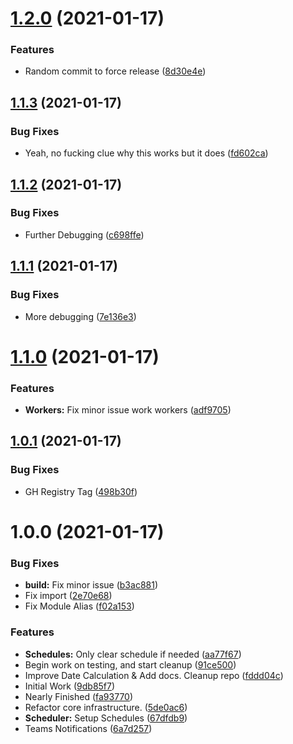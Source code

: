 # [1.2.0](https://github.com/KristianFJones/TS-LazyChecker/compare/v1.1.3...v1.2.0) (2021-01-17)


### Features

* Random commit to force release ([8d30e4e](https://github.com/KristianFJones/TS-LazyChecker/commit/8d30e4ef3fb795b57cb8d8f2a2fc733a905a17b3))

## [1.1.3](https://github.com/KristianFJones/TS-LazyChecker/compare/v1.1.2...v1.1.3) (2021-01-17)


### Bug Fixes

* Yeah, no fucking clue why this works but it does ([fd602ca](https://github.com/KristianFJones/TS-LazyChecker/commit/fd602ca3faca788286a883dcadb000720406dba8))

## [1.1.2](https://github.com/KristianFJones/TS-LazyChecker/compare/v1.1.1...v1.1.2) (2021-01-17)


### Bug Fixes

* Further Debugging ([c698ffe](https://github.com/KristianFJones/TS-LazyChecker/commit/c698ffeeaf5723ad45edc0eca3b4b1c1bd34a295))

## [1.1.1](https://github.com/KristianFJones/TS-LazyChecker/compare/v1.1.0...v1.1.1) (2021-01-17)


### Bug Fixes

* More debugging ([7e136e3](https://github.com/KristianFJones/TS-LazyChecker/commit/7e136e30898b8833463fa2986e1ff68ce0408c87))

# [1.1.0](https://github.com/KristianFJones/TS-LazyChecker/compare/v1.0.1...v1.1.0) (2021-01-17)


### Features

* **Workers:** Fix minor issue work workers ([adf9705](https://github.com/KristianFJones/TS-LazyChecker/commit/adf97056bceb0bec1e744bde57f7a8def0b44a9f))

## [1.0.1](https://github.com/KristianFJones/TS-LazyChecker/compare/v1.0.0...v1.0.1) (2021-01-17)


### Bug Fixes

* GH Registry Tag ([498b30f](https://github.com/KristianFJones/TS-LazyChecker/commit/498b30f1cf70ea437c8938dfa657892ce2ed662e))

# 1.0.0 (2021-01-17)


### Bug Fixes

* **build:** Fix minor issue ([b3ac881](https://github.com/KristianFJones/TS-LazyChecker/commit/b3ac881c0616da411926f14383289e84d17254f3))
* Fix import ([2e70e68](https://github.com/KristianFJones/TS-LazyChecker/commit/2e70e680a37be9ba8f3154b08b61fdc965a8236f))
* Fix Module Alias ([f02a153](https://github.com/KristianFJones/TS-LazyChecker/commit/f02a153d46d3d3abddfd2b05d06e74c6bc6d50a4))


### Features

* **Schedules:** Only clear schedule if needed ([aa77f67](https://github.com/KristianFJones/TS-LazyChecker/commit/aa77f67de3fe0c97811e00dca0fa5a962b63183f))
* Begin work on testing, and start cleanup ([91ce500](https://github.com/KristianFJones/TS-LazyChecker/commit/91ce500e49cc242b6486962a4fc69739f5926b18))
* Improve Date Calculation & Add docs. Cleanup repo ([fddd04c](https://github.com/KristianFJones/TS-LazyChecker/commit/fddd04cdb1647519922cc4ffa733a86929572309))
* Initial Work ([9db85f7](https://github.com/KristianFJones/TS-LazyChecker/commit/9db85f7fa4282849d54022585e92957007f14b37))
* Nearly Finished ([fa93770](https://github.com/KristianFJones/TS-LazyChecker/commit/fa93770f663418ed16b17e8246d0dbeb4d3c9a2a))
* Refactor core infrastructure. ([5de0ac6](https://github.com/KristianFJones/TS-LazyChecker/commit/5de0ac6ff5e51f9ee1fc1b9cb4bb583b12253f8a))
* **Scheduler:** Setup Schedules ([67dfdb9](https://github.com/KristianFJones/TS-LazyChecker/commit/67dfdb96f91afeeaf4d3316f5a5d6097033d5e9d))
* Teams Notifications ([6a7d257](https://github.com/KristianFJones/TS-LazyChecker/commit/6a7d2571ce12e27083aae0d9c09127c0bfcdb41f))
